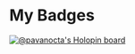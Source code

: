 
 <h1> My Badges </h1>
 
 
 
[![@pavanocta's Holopin board](https://holopin.me/pavanocta)](https://holopin.io/@pavanocta)


